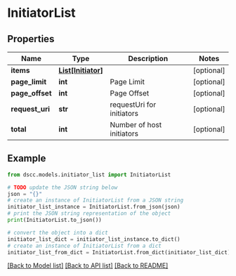 # InitiatorList


## Properties

Name | Type | Description | Notes
------------ | ------------- | ------------- | -------------
**items** | [**List[Initiator]**](Initiator.md) |  | [optional] 
**page_limit** | **int** | Page Limit | [optional] 
**page_offset** | **int** | Page Offset | [optional] 
**request_uri** | **str** | requestUri for initiators | [optional] 
**total** | **int** | Number of host initiators | [optional] 

## Example

```python
from dscc.models.initiator_list import InitiatorList

# TODO update the JSON string below
json = "{}"
# create an instance of InitiatorList from a JSON string
initiator_list_instance = InitiatorList.from_json(json)
# print the JSON string representation of the object
print(InitiatorList.to_json())

# convert the object into a dict
initiator_list_dict = initiator_list_instance.to_dict()
# create an instance of InitiatorList from a dict
initiator_list_from_dict = InitiatorList.from_dict(initiator_list_dict)
```
[[Back to Model list]](../README.md#documentation-for-models) [[Back to API list]](../README.md#documentation-for-api-endpoints) [[Back to README]](../README.md)


